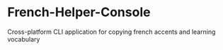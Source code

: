 # French-Helper-Console
Cross-platform CLI application for copying french accents and learning vocabulary
